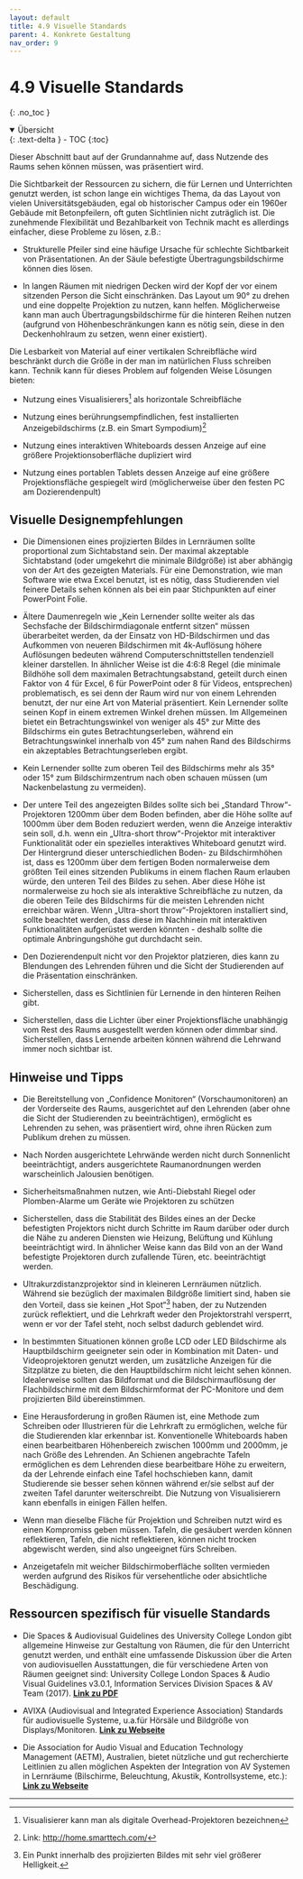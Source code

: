 ```yaml
---
layout: default
title: 4.9 Visuelle Standards
parent: 4. Konkrete Gestaltung
nav_order: 9
---
```


# 4.9 Visuelle Standards
{: .no_toc }

<details open markdown="block">
  <summary>
    Übersicht
  </summary>
  {: .text-delta }
- TOC
{:toc}
</details>

Dieser Abschnitt baut auf der Grundannahme auf, dass Nutzende des Raums
sehen können müssen, was präsentiert wird.

Die Sichtbarkeit der Ressourcen zu sichern, die für Lernen und
Unterrichten genutzt werden, ist schon lange ein wichtiges Thema, da das
Layout von vielen Universitätsgebäuden, egal ob historischer Campus oder
ein 1960er Gebäude mit Betonpfeilern, oft guten Sichtlinien nicht
zuträglich ist. Die zunehmende Flexibilität und Bezahlbarkeit von
Technik macht es allerdings einfacher, diese Probleme zu lösen, z.B.:

-   Strukturelle Pfeiler sind eine häufige Ursache für schlechte
    Sichtbarkeit von Präsentationen. An der Säule befestigte
    Übertragungsbildschirme können dies lösen.

-   In langen Räumen mit niedrigen Decken wird der Kopf der vor einem sitzenden Person
    die Sicht einschränken. Das Layout um 90° zu drehen und eine
    doppelte Projektion zu nutzen, kann helfen. Möglicherweise kann man
    auch Übertragungsbildschirme für die hinteren Reihen nutzen
    (aufgrund von Höhenbeschränkungen kann es nötig sein, diese in den
    Deckenhohlraum zu setzen, wenn einer existiert).

Die Lesbarkeit von Material auf einer vertikalen Schreibfläche wird
beschränkt durch die Größe in der man im natürlichen Fluss schreiben
kann. Technik kann für dieses Problem auf folgenden Weise Lösungen
bieten:

-   Nutzung eines Visualisierers[^6] als horizontale Schreibfläche

-   Nutzung eines berührungsempfindlichen, fest installierten
    Anzeigebildschirms (z.B. ein Smart Sympodium)[^7]

-   Nutzung eines interaktiven Whiteboards dessen Anzeige auf eine
    größere Projektionsoberfläche dupliziert wird

-   Nutzung eines portablen Tablets dessen Anzeige auf eine größere
    Projektionsfläche gespiegelt wird (möglicherweise über den festen
    PC am Dozierendenpult)

## Visuelle Designempfehlungen

-   Die Dimensionen eines projizierten Bildes in Lernräumen sollte
    proportional zum Sichtabstand sein. Der maximal akzeptable
    Sichtabstand (oder umgekehrt die minimale Bildgröße) ist aber
    abhängig von der Art des gezeigten Materials. Für eine
    Demonstration, wie man Software wie etwa Excel benutzt, ist es
    nötig, dass Studierenden viel feinere Details sehen können als bei
    ein paar Stichpunkten auf einer PowerPoint Folie.

-   Ältere Daumenregeln wie „Kein Lernender sollte weiter als das
    Sechsfache der Bildschirmdiagonale entfernt sitzen“ müssen
    überarbeitet werden, da der Einsatz von HD-Bildschirmen und das
    Aufkommen von neueren Bildschirmen mit 4k-Auflösung höhere
    Auflösungen bedeuten während Computerschnittstellen tendenziell
    kleiner darstellen. In ähnlicher Weise ist die 4:6:8 Regel (die
    minimale Bildhöhe soll dem maximalen Betrachtungsabstand, geteilt
    durch einen Faktor von 4 für Excel, 6 für PowerPoint oder 8 für
    Videos, entsprechen) problematisch, es sei denn der Raum wird nur
    von einem Lehrenden benutzt, der nur eine Art von Material
    präsentiert. Kein Lernender sollte seinen Kopf in einem extremen
    Winkel drehen müssen. Im Allgemeinen bietet ein Betrachtungswinkel
    von weniger als 45° zur Mitte des Bildschirms ein gutes
    Betrachtungserleben, während ein Betrachtungswinkel innerhalb von
    45° zum nahen Rand des Bildschirms ein akzeptables
    Betrachtungserleben ergibt.

-   Kein Lernender sollte zum oberen Teil des Bildschirms mehr als 35°
    oder 15° zum Bildschirmzentrum nach oben schauen müssen (um
    Nackenbelastung zu vermeiden).

-   Der untere Teil des angezeigten Bildes sollte sich bei „Standard
    Throw“-Projektoren 1200mm über dem Boden befinden, aber die Höhe
    sollte auf 1000mm über dem Boden reduziert werden, wenn die Anzeige
    interaktiv sein soll, d.h. wenn ein „Ultra-short throw“-Projektor
    mit interaktiver Funktionalität oder ein spezielles interaktives
    Whiteboard genutzt wird. Der Hintergrund dieser unterschiedlichen
    Boden- zu Bildschirmhöhen ist, dass es 1200mm über dem fertigen
    Boden normalerweise dem größten Teil eines sitzenden Publikums in
    einem flachen Raum erlauben würde, den unteren Teil des Bildes zu
    sehen. Aber diese Höhe ist normalerweise zu hoch sie als interaktive
    Schreibfläche zu nutzen, da die oberen Teile des Bildschirms für die
    meisten Lehrenden nicht erreichbar wären. Wenn „Ultra-short
    throw“-Projektoren installiert sind, sollte beachtet werden, dass
    diese im Nachhinein mit interaktiven Funktionalitäten aufgerüstet
    werden könnten - deshalb sollte die optimale Anbringungshöhe gut
    durchdacht sein.

-   Den Dozierendenpult nicht vor den Projektor platzieren, dies kann zu
    Blendungen des Lehrenden führen und die Sicht der Studierenden auf
    die Präsentation einschränken.

-   Sicherstellen, dass es Sichtlinien für Lernende in den hinteren
    Reihen gibt.

-   Sicherstellen, dass die Lichter über einer Projektionsfläche
    unabhängig vom Rest des Raums ausgestellt werden können oder dimmbar
    sind. Sicherstellen, dass Lernende arbeiten können während die
    Lehrwand immer noch sichtbar ist.

## Hinweise und Tipps

-   Die Bereitstellung von „Confidence Monitoren“ (Vorschaumonitoren) an
    der Vorderseite des Raums, ausgerichtet auf den Lehrenden (aber ohne
    die Sicht der Studierenden zu beeinträchtigen), ermöglicht es
    Lehrenden zu sehen, was präsentiert wird, ohne ihren Rücken zum
    Publikum drehen zu müssen.

-   Nach Norden ausgerichtete Lehrwände werden nicht durch Sonnenlicht
    beeinträchtigt, anders ausgerichtete Raumanordnungen werden warscheinlich
    Jalousien benötigen.

-   Sicherheitsmaßnahmen nutzen, wie Anti-Diebstahl Riegel oder
    Plomben-Alarme um Geräte wie Projektoren zu schützen

-   Sicherstellen, dass die Stabilität des Bildes eines an der Decke
    befestigten Projektors nicht durch Schritte im Raum darüber oder
    durch die Nähe zu anderen Diensten wie Heizung, Belüftung und
    Kühlung beeinträchtigt wird. In ähnlicher Weise kann das Bild von an
    der Wand befestigte Projektoren durch zufallende Türen, etc.
    beeinträchtigt werden.

-   Ultrakurzdistanzprojektor sind in kleineren Lernräumen nützlich.
    Während sie bezüglich der maximalen Bildgröße limitiert sind, haben
    sie den Vorteil, dass sie keinen „Hot Spot“[^8] haben, der zu
    Nutzenden zurück reflektiert, und die Lehrkraft weder den Projektorstrahl
    versperrt, wenn er vor der Tafel steht, noch selbst dadurch
    geblendet wird.

-   In bestimmten Situationen können große LCD oder LED Bildschirme als
    Hauptbildschirm geeigneter sein oder in Kombination mit Daten- und
    Videoprojektoren genutzt werden, um zusätzliche Anzeigen für die
    Sitzplätze zu bieten, die den Hauptbildschirm nicht leicht sehen
    können. Idealerweise sollten das Bildformat und die
    Bildschirmauflösung der Flachbildschirme mit dem Bildschirmformat
    der PC-Monitore und dem projizierten Bild übereinstimmen.

-   Eine Herausforderung in großen Räumen ist, eine Methode zum
    Schreiben oder Illustrieren für die Lehrkraft zu ermöglichen, welche
    für die Studierenden klar erkennbar ist. Konventionelle Whiteboards
    haben einen bearbeitbaren Höhenbereich zwischen 1000mm und 2000mm,
    je nach Größe des Lehrenden. An Schienen angebrachte Tafeln
    ermöglichen es dem Lehrenden diese bearbeitbare Höhe zu erweitern,
    da der Lehrende einfach eine Tafel hochschieben kann, damit
    Studierende sie besser sehen können während er/sie selbst auf der
    zweiten Tafel darunter weiterschreibt. Die Nutzung von
    Visualisierern kann ebenfalls in einigen Fällen helfen.

-   Wenn man dieselbe Fläche für Projektion und Schreiben nutzt wird es
    einen Kompromiss geben müssen. Tafeln, die gesäubert werden können
    reflektieren, Tafeln, die nicht reflektieren, können nicht trocken
    abgewischt werden, sind also ungeeignet fürs Schreiben.

-   Anzeigetafeln mit weicher Bildschirmoberfläche sollten vermieden
    werden aufgrund des Risikos für versehentliche oder absichtliche
    Beschädigung.

## Ressourcen spezifisch für visuelle Standards

-   Die Spaces & Audiovisual Guidelines des University College London gibt allgemeine Hinweise zur Gestaltung von Räumen, die für den Unterricht genutzt werden, und enthält eine umfassende Diskussion über die Arten von audiovisuellen Ausstattungen, die für  verschiedene Arten von Räumen geeignet sind: University College London Spaces & Audio Visual Guidelines v3.0.1, Information Services Division Spaces & AV Team (2017). **[Link zu PDF](https://www.ucl.ac.uk/isd/sites/isd/files/ucl-spaces-av-guidelines-v3-0-1.pdf)**

-   AVIXA (Audiovisual and Integrated Experience Association) Standards für audiovisuelle Systeme, u.a.für Hörsäle und Bildgröße von Displays/Monitoren. **[Link zu Webseite](https://www.avixa.org/de/standards/aktuelle-standards)**

-   Die Association for Audio Visual and Education Technology Management (AETM), Australien, bietet nützliche und gut recherchierte Leitlinien zu allen möglichen Aspekten der Integration von AV Systemen in Lernräume (Bilschirme, Beleuchtung, Akustik, Kontrollsysteme, etc.): **[Link zu Webseite](https://guidelines.aetm.org)**

---
[^6]: Visualisierer kann man als digitale Overhead-Projektoren
    bezeichnen

[^7]: Link: <http://home.smarttech.com/>

[^8]: Ein Punkt innerhalb des projizierten Bildes mit sehr viel größerer
    Helligkeit.
